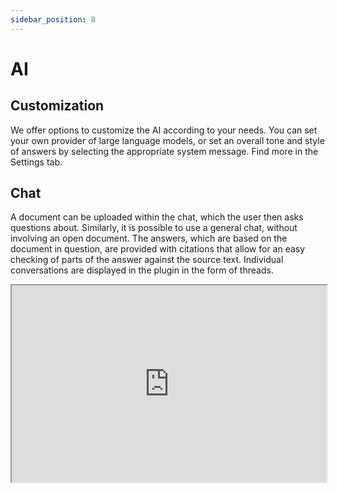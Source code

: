 ```yaml
---
sidebar_position: 8
---
```


# AI

## Customization

We offer options to customize the AI according to your needs. You can set your own
provider of large language models, or set an overall tone and style of answers by
selecting the appropriate system message. Find more in the Settings tab.

## Chat

A document can be uploaded within the chat, which the user then asks questions about.
Similarly, it is possible to use a general chat, without involving an open document.
The answers, which are based on the document in question, are provided with citations
that allow for an easy checking of parts of the answer against the source text.
Individual conversations are displayed in the plugin in the form of threads.

<iframe
  width="100%"
  height="315"
  src="https://youtube.com/embed/WuQdOxFJfuc"
  title="YouTube video player"
  allow="accelerometer; autoplay; clipboard-write; encrypted-media; gyroscope; picture-in-picture"
  allowFullScreen
/>

### Chat shortcuts

For actions you commonly use, create a simple shortcut to trigger the action. You can
start filtering the action by typing '/' in the chat and then selecting the desired
action from the list. You can use keyboard arrows to navigate through the list, and
press Enter to select the action (this will send the prompt directly to the chat).
Alternatively, you can scroll and select the action to paste its content into the input
field, to further edit it.

<iframe
  width="100%"
  height="315"
  src="https://www.youtube.com/embed/sS28yNJVcWI"
  title="YouTube video player"
  allow="accelerometer; autoplay; clipboard-write; encrypted-media; gyroscope; picture-in-picture"
  allowFullScreen
/>

### 'FastTrack'

For frequent, repetitive actions, you can also use the option to use AI directly from
the opening screen. Several preset actions are offered by default. The answers are, in
addition to the opening screen, also displayed in a separate thread in the Chat tab.

<iframe
  width="100%"
  height="315"
  src="https://www.youtube.com/embed/PFEIabq4yxc"
  title="YouTube video player"
  allow="accelerometer; autoplay; clipboard-write; encrypted-media; gyroscope; picture-in-picture"
  allowFullScreen
/>

## Adaptive replace

:::warning Coming soon
:::
Swap pairs of terms (e.g., "Company" –> "Buyers") over a document in a
contextually-aware way. After selecting the pair or pairs, the plugin returns a list of
suggested replacements, which can be individually accepted or rejected.

## Editing selected text

When selecting text in a file, AI can be used to suggest different variations of the
text, taking into account the context of the file.
See Editing tab for more information.
